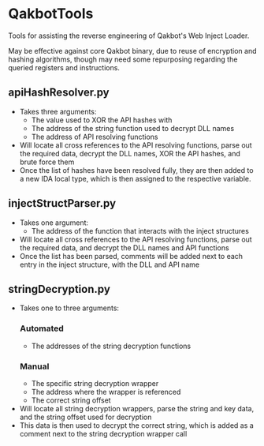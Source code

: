 # QakbotTools
Tools for assisting the reverse engineering of Qakbot's Web Inject Loader.

May be effective against core Qakbot binary, due to reuse of encryption and hashing algorithms, though may need some repurposing regarding the queried registers and instructions.

## apiHashResolver.py 

- Takes three arguments: 
  - The value used to XOR the API hashes with
  - The address of the string function used to decrypt DLL names
  - The address of API resolving functions
- Will locate all cross references to the API resolving functions, parse out the required data, decrypt the DLL names, XOR the API hashes, and brute force them
- Once the list of hashes have been resolved fully, they are then added to a new IDA local type, which is then assigned to the respective variable. 

## injectStructParser.py 

- Takes one argument: 
  - The address of the function that interacts with the inject structures
- Will locate all cross references to the API resolving functions, parse out the required data, and decrypt the DLL names and API functions
- Once the list has been parsed, comments will be added next to each entry in the inject structure, with the DLL and API name

## stringDecryption.py 

- Takes one to three arguments: 
  ### Automated
  - The addresses of the string decryption functions
  ### Manual
  - The specific string decryption wrapper
  - The address where the wrapper is referenced
  - The correct string offset
- Will locate all string decryption wrappers, parse the string and key data, and the string offset used for decryption
- This data is then used to decrypt the correct string, which is added as a comment next to the string decryption wrapper call

